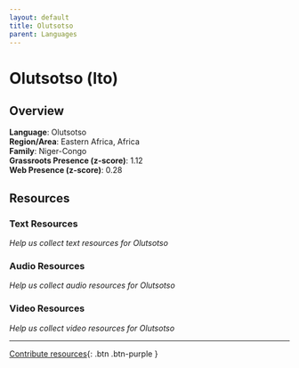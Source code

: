 ```yaml
---
layout: default
title: Olutsotso
parent: Languages
---
```


# Olutsotso (lto)

## Overview

**Language**: Olutsotso  
**Region/Area**: Eastern Africa, Africa  
**Family**: Niger-Congo  
**Grassroots Presence (z-score)**: 1.12  
**Web Presence (z-score)**: 0.28  

## Resources

### Text Resources
*Help us collect text resources for Olutsotso*

### Audio Resources
*Help us collect audio resources for Olutsotso*

### Video Resources
*Help us collect video resources for Olutsotso*

---

[Contribute resources](https://forms.office.com/e/1SfLJx3u1r){: .btn .btn-purple }
